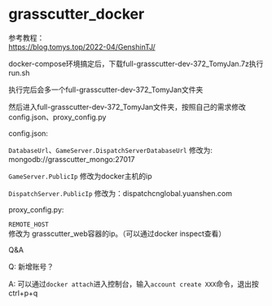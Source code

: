 # grasscutter_docker

参考教程：  
https://blog.tomys.top/2022-04/GenshinTJ/

docker-compose环境搞定后，下载full-grasscutter-dev-372_TomyJan.7z执行run.sh

执行完后会多一个full-grasscutter-dev-372_TomyJan文件夹

然后进入full-grasscutter-dev-372_TomyJan文件夹，按照自己的需求修改config.json、proxy_config.py

config.json:

`DatabaseUrl`、`GameServer.DispatchServerDatabaseUrl` 修改为: mongodb://grasscutter_mongo:27017

`GameServer.PublicIp` 修改为docker主机的ip

`DispatchServer.PublicIp` 修改为：dispatchcnglobal.yuanshen.com

proxy_config.py:

`REMOTE_HOST` 修改为 grasscutter_web容器的ip。（可以通过docker inspect查看）


Q&A

Q: 新增账号？

A: 可以通过`docker attach`进入控制台，输入`account create XXX`命令，退出按ctrl+p+q
